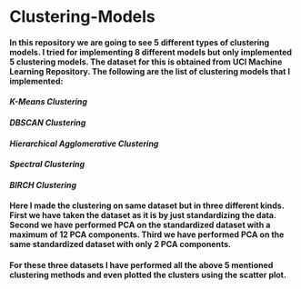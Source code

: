 # Clustering-Models

#### In this repository we are going to see 5 different types of clustering models. I tried for implementing 8 different models but only implemented 5 clustering models. The dataset for this is obtained from UCI Machine Learning Repository. The following are the list of clustering models that I implemented:

#### *K-Means Clustering*
#### *DBSCAN Clustering*
#### *Hierarchical Agglomerative Clustering*
#### *Spectral Clustering*
#### *BIRCH Clustering*

#### Here I made the clustering on same dataset but in three different kinds. First we have taken the dataset as it is by just standardizing the data. Second we have performed PCA on the standardized dataset with a maximum of 12 PCA components. Third we have performed PCA on the same standardized dataset with only 2 PCA components.

#### For these three datasets I have performed all the above 5 mentioned clustering methods and even plotted the clusters using the scatter plot.

